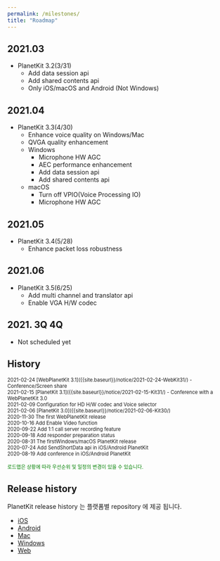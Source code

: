 ```yaml
---
permalink: /milestones/
title: "Roadmap"
---
```



## 2021.03
* PlanetKit 3.2(3/31)
  * Add data session api
  * Add shared contents api
  * Only iOS/macOS and Android (Not Windows)

## 2021.04
* PlanetKit 3.3(4/30)
  * Enhance voice quality on Windows/Mac
  * QVGA quality enhancement
  * Windows
    * Microphone HW AGC
    * AEC performance enhancement
    * Add data session api
    * Add shared contents api
  * macOS
    * Turn off VPIO(Voice Processing IO)
    * Microphone HW AGC
    

## 2021.05
* PlanetKit 3.4(5/28)
  * Enhance packet loss robustness

## 2021.06
* PlanetKit 3.5(6/25)
  * Add multi channel and translator api
  * Enable VGA H/W codec

## 2021. 3Q 4Q
* Not scheduled yet

## History

<span style="font-size: 80%">
2021-02-24 [WebPlanetKit 3.1]({{site.baseurl}}/notice/2021-02-24-WebKit31/) - Conference/Screen share<br>
2021-02-15 [PlanetKit 3.1]({{site.baseurl}}/notice/2021-02-15-Kit31/) - Conference with a WebPlanetKit 3.0<br>
2021-02-09 Configuration for HD H/W codec and Voice selector<br>
2021-02-06 [PlanetKit 3.0]({{site.baseurl}}/notice/2021-02-06-Kit30/)<br>
2020-11-30 The first WebPlanetKit release<br>
2020-10-16 Add Enable Video function<br>
2020-09-22 Add 1:1 call server recording feature<br>
2020-09-18 Add responder preparation status<br>
2020-08-31 The firstWindows/macOS PlanetKit release<br>
2020-07-24 Add SendShortData api in iOS/Android PlanetKit<br>
2020-08-19 Add conference in iOS/Android PlanetKit <br>
</span>

<span style="font-size: 80%; color:green"> 로드맵은 상황에 따라 우선순위 및 일정의 변경이 있을 수 있습니다. </span> <br>

## Release history
PlanetKit release history 는 플랫폼별 repository 에 제공 됩니다.

- [iOS](https://oss.navercorp.com/PlanetKit/sample-ios/releases) <br>
- [Android](https://oss.navercorp.com/PlanetKit/sample-android/milestones?state=closed) <br>
- [Mac](https://oss.navercorp.com/PlanetKit/sample-macos/releases) <br>
- [Windows](https://oss.navercorp.com/PlanetKit/sample-windows/milestones?state=closed) <br>
- [Web](https://oss.navercorp.com/PlanetKit/sample-web/milestones) <br>
